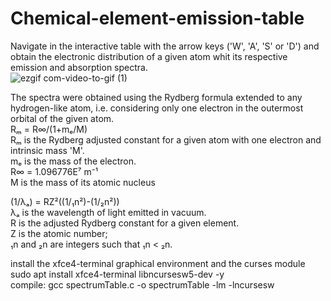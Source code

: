 # Chemical-element-emission-table
Navigate in the interactive table with the arrow keys ('W', 'A', 'S' or 'D') and obtain the electronic distribution of a given atom whit its respective emission and absorption spectra.  
![ezgif com-video-to-gif (1)](https://github.com/exponeciale/chemical-element-emission-table/assets/132215795/712d578f-b411-49d0-9680-7c44090c9137)  

The spectra were obtained using the Rydberg formula extended to any hydrogen-like atom, i.e. considering only one electron in the outermost orbital of the given atom.  
Rₘ = R∞/(1+mₑ/M)  
Rₘ is the Rydberg adjusted constant for a given atom with one electron and intrinsic mass 'M'.  
mₑ is the mass of the electron.  
R∞ = 1.096776E⁷ m⁻¹  
M is the mass of its atomic nucleus  

(1/λₐ) = RZ²((1/₁n²)-(1/₂n²))  
λₐ is the wavelength of light emitted in vacuum.  
R is the adjusted Rydberg constant for a given element.  
Z is the atomic number;  
₁n and ₂n are integers such that ₁n < ₂n.  

install the xfce4-terminal graphical environment and the curses module  
sudo apt install xfce4-terminal libncursesw5-dev -y  
compile: gcc spectrumTable.c -o spectrumTable -lm -lncursesw
